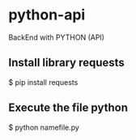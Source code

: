 # python-api
BackEnd with PYTHON (API)

**Install library requests**
---
$ pip install requests

**Execute the file python**
---
$ python namefile.py
